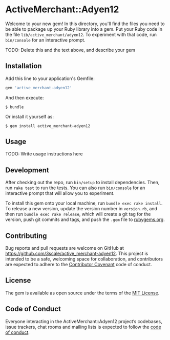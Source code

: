 # ActiveMerchant::Adyen12

Welcome to your new gem! In this directory, you'll find the files you need to be able to package up your Ruby library into a gem. Put your Ruby code in the file `lib/active_merchant/adyen12`. To experiment with that code, run `bin/console` for an interactive prompt.

TODO: Delete this and the text above, and describe your gem

## Installation

Add this line to your application's Gemfile:

```ruby
gem 'active_merchant-adyen12'
```

And then execute:

    $ bundle

Or install it yourself as:

    $ gem install active_merchant-adyen12

## Usage

TODO: Write usage instructions here

## Development

After checking out the repo, run `bin/setup` to install dependencies. Then, run `rake test` to run the tests. You can also run `bin/console` for an interactive prompt that will allow you to experiment.

To install this gem onto your local machine, run `bundle exec rake install`. To release a new version, update the version number in `version.rb`, and then run `bundle exec rake release`, which will create a git tag for the version, push git commits and tags, and push the `.gem` file to [rubygems.org](https://rubygems.org).

## Contributing

Bug reports and pull requests are welcome on GitHub at https://github.com/3scale/active_merchant-adyen12. This project is intended to be a safe, welcoming space for collaboration, and contributors are expected to adhere to the [Contributor Covenant](http://contributor-covenant.org) code of conduct.

## License

The gem is available as open source under the terms of the [MIT License](https://opensource.org/licenses/MIT).

## Code of Conduct

Everyone interacting in the ActiveMerchant::Adyen12 project’s codebases, issue trackers, chat rooms and mailing lists is expected to follow the [code of conduct](https://github.com/3scale/active_merchant-adyen12/blob/master/CODE_OF_CONDUCT.md).
